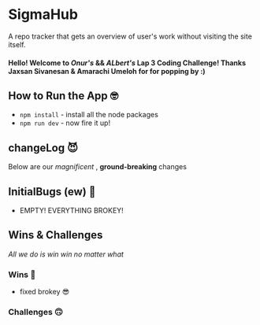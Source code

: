 # SigmaHub
A repo tracker that gets an overview of user's work without visiting the site itself.

#### Hello! Welcome to _Onur's_ && _ALbert's_ Lap 3 Coding Challenge! Thanks **Jaxsan Sivanesan & Amarachi Umeloh** for for popping by :)

## How to Run the App 	:nerd_face:
* ```npm install``` - install all the node packages
* ```npm run dev``` - now fire it up! 

## changeLog 	:smiling_imp:
Below are our _magnificent_ , **ground-breaking** changes

## InitialBugs (ew) :bug: 
* EMPTY! EVERYTHING BROKEY!

## Wins & Challenges 
_All we do is win win no matter what_

### Wins :muscle:
* fixed brokey :sunglasses:

### Challenges :upside_down_face:
